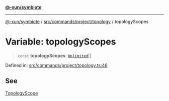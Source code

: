 [**@-xun/symbiote**](../../../../../README.md)

***

[@-xun/symbiote](../../../../../README.md) / [src/commands/project/topology](../README.md) / topologyScopes

# Variable: topologyScopes

> `const` **topologyScopes**: [`Unlimited`](../../../../configure/enumerations/UnlimitedGlobalScope.md#unlimited)[]

Defined in: [src/commands/project/topology.ts:46](https://github.com/Xunnamius/symbiote/blob/77d17fb695645e232d8cbbf34928a6f01fd29047/src/commands/project/topology.ts#L46)

## See

[TopologyScope](../../../../configure/enumerations/UnlimitedGlobalScope.md)
